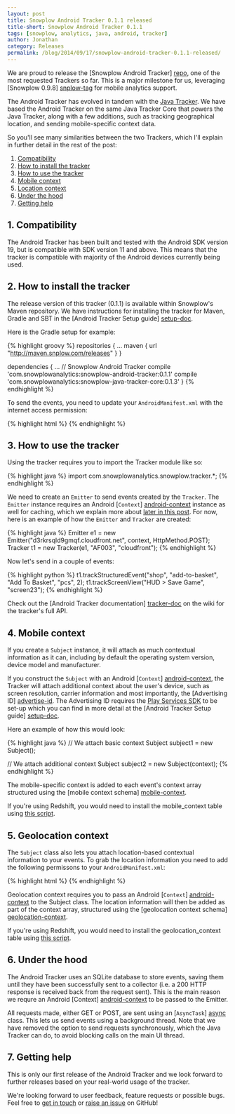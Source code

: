 ```yaml
---
layout: post
title: Snowplow Android Tracker 0.1.1 released
title-short: Snowplow Android Tracker 0.1.1
tags: [snowplow, analytics, java, android, tracker]
author: Jonathan
category: Releases
permalink: /blog/2014/09/17/snowplow-android-tracker-0.1.1-released/
---
```


We are proud to release the [Snowplow Android Tracker] [repo], one of the most requested Trackers so far. This is a major milestone for us, leveraging [Snowplow 0.9.8] [snplow-tag] for mobile analytics support.

The Android Tracker has evolved in tandem with the [Java Tracker][java-repo]. We have based the Android Tracker on the same Java Tracker Core that powers the Java Tracker, along with a few additions, such as tracking geographical location, and sending mobile-specific context data.

So you'll see many similarities between the two Trackers, which I'll explain in further detail in the rest of the post:

1. [Compatibility](#compatibility)
2. [How to install the tracker](#how-to-install)
3. [How to use the tracker](#how-to-use)
4. [Mobile context](#mobile-context)
5. [Location context](#geolocation-context)
6. [Under the hood](#under-the-hood)
7. [Getting help](#help)

<!--more-->

<h2><a name="compatibility">1. Compatibility</a></h2>

The Android Tracker has been built and tested with the Android SDK version 19, but is compatible with SDK version 11 and above. This means that the tracker is compatible with majority of the Android devices currently being used.

<h2><a name="how-to-install">2. How to install the tracker</a></h2>

The release version of this tracker (0.1.1) is available within Snowplow's Maven repository. We have instructions for installing the tracker for Maven, Gradle and SBT in the [Android Tracker Setup guide] [setup-doc].

Here is the Gradle setup for example:

{% highlight groovy %}
repositories {
    ...
    maven {
        url "http://maven.snplow.com/releases"
    }
}

dependencies {
    ...
    // Snowplow Android Tracker
    compile 'com.snowplowanalytics:snowplow-android-tracker:0.1.1'
    compile 'com.snowplowanalytics:snowplow-java-tracker-core:0.1.3'
}
{% endhighlight %}

To send the events, you need to update your `AndroidManifest.xml` with the internet access permission:

{% highlight html %}
<uses-permission android:name="android.permission.INTERNET" />
{% endhighlight %}

<h2><a name="how-to-use">3. How to use the tracker</a></h2>

Using the tracker requires you to import the Tracker module like so:

{% highlight java %}
import com.snowplowanalytics.snowplow.tracker.*;
{% endhighlight %}

We need to create an `Emitter` to send events created by the `Tracker`. The `Emitter` instance requires an Android [`Context`] [android-context] instance as well for caching, which we explain more about [later in this post](#under-the-hood). For now, here is an example of how the `Emitter` and `Tracker` are created:

{% highlight java %}
Emitter e1 = new Emitter("d3rkrsqld9gmqf.cloudfront.net", context, HttpMethod.POST);
Tracker t1 = new Tracker(e1, "AF003", "cloudfront");
{% endhighlight %}

Now let's send in a couple of events:

{% highlight python %}
t1.trackStructuredEvent("shop", "add-to-basket", "Add To Basket", "pcs", 2);
t1.trackScreenView("HUD > Save Game", "screen23");
{% endhighlight %}

Check out the [Android Tracker documentation] [tracker-doc] on the wiki for the tracker's full API.

<h2><a name="mobile-context">4. Mobile context</a></h2>

If you create a `Subject` instance, it will attach as much contextual information as it can, including by default the operating system version, device model and manufacturer.

If you construct the `Subject` with an Android [`Context`] [android-context], the Tracker will attach additional context about the user's device, such as screen resolution, carrier information and most importantly, the [Advertising ID] [advertise-id]. The Advertising ID requires the [Play Services SDK][play-services] to be set-up which you can find in more detail at the [Android Tracker Setup guide] [setup-doc].

Here an example of how this would look:

{% highlight java %}
// We attach basic context
Subject subject1 = new Subject();

// We attach additional context
Subject subject2 = new Subject(context);
{% endhighlight %}

The mobile-specific context is added to each event's context array structured using the [mobile context schema] [mobile-context].

If you're using Redshift, you would need to install the mobile_context table using [this script][mobile-script].

<h2><a name="geolocation-context">5. Geolocation context</a></h2>

The `Subject` class also lets you attach location-based contextual information to your events. To grab the location information you need to add the following permissons to your `AndroidManifest.xml`:

{% highlight html %}
<uses-permission android:name="android.permission.ACCESS_COARSE_LOCATION" />
<uses-permission android:name="android.permission.ACCESS_FINE_LOCATION" />
{% endhighlight %}

Geolocation context requires you to pass an Android [`Context`] [android-context] to the Subject class. The location information will then be added as part of the context array, structured using the [geolocation context schema] [geolocation-context].

If you're using Redshift, you would need to install the geolocation_context table using [this script][geolocation-script].

<h2><a name="under-the-hood">6. Under the hood</a></h2>

The Android Tracker uses an SQLite database to store events, saving them until they have been successfully sent to a collector (i.e. a 200 HTTP response is received back from the request sent). This is the main reason we requre an Android [Context] [android-context] to be passed to the Emitter.

All requests made, either GET or POST, are sent using an [`AsyncTask`] [async] class. This lets us send events using a background thread. Note that we have removed the option to send requests synchronously, which the Java Tracker can do, to avoid blocking calls on the main UI thread.

<h2><a name="help">7. Getting help</a></h2>

This is only our first release of the Android Tracker and we look forward to further releases based on your real-world usage of the tracker.

We're looking forward to user feedback, feature requests or possible bugs. Feel free to [get in touch][talk-to-us] or [raise an issue][issues] on GitHub!

[repo]: https://github.com/snowplow/snowplow-android-tracker
[java-repo]: https://github.com/snowplow/snowplow-java-tracker
[snplow-tag]: https://github.com/snowplow/snowplow/releases/tag/0.9.8

[setup-doc]: https://github.com/snowplow/snowplow/wiki/Android-Tracker-Setup
[tracker-doc]: https://github.com/snowplow/snowplow/wiki/Android-and-Java-Tracker
[talk-to-us]: https://github.com/snowplow/snowplow/wiki/Talk-to-us
[issues]: https://github.com/snowplow/snowplow-android-tracker/issues

[ios-blog]: http://snowplowanalytics.com/blog/2014/09/xx/snowplow-ios-tracker-0.1.1-released/
[mobile-context]: http://iglucentral.com/schemas/com.snowplowanalytics.snowplow/mobile_context/jsonschema/1-0-0
[location-context]: http://iglucentral.com/schemas/com.snowplowanalytics.snowplow/geolocation_context/jsonschema/1-0-0

[async]: https://developer.android.com/reference/android/os/AsyncTask.html
[advertise-id]: https://developer.android.com/google/play-services/id.html
[play-services]: http://developer.android.com/google/play-services/index.html
[android-context]: https://developer.android.com/reference/android/content/Context.html

[mobile-context]: http://iglucentral.com/schemas/com.snowplowanalytics.snowplow/mobile_context/jsonschema/1-0-0
[mobile-script]: https://github.com/snowplow/snowplow/blob/master/4-storage/redshift-storage/sql/com.snowplowanalytics.snowplow/mobile_context_1.sql

[geolocation-context]: http://iglucentral.com/schemas/com.snowplowanalytics.snowplow/geolocation_context/jsonschema/1-0-0
[geolocation-script]: https://github.com/snowplow/snowplow/blob/master/4-storage/redshift-storage/sql/com.snowplowanalytics.snowplow/geolocation_context_1.sql
